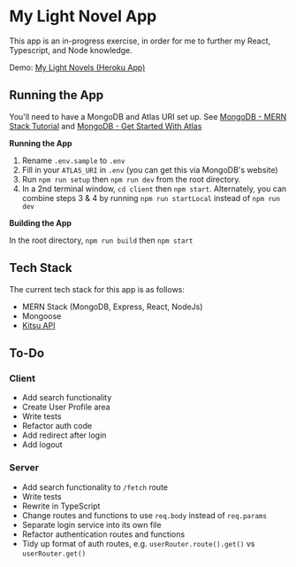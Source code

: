 # My Light Novel App

This app is an in-progress exercise, in order for me to further my React, Typescript, and Node knowledge.

Demo: [My Light Novels (Heroku App)](https://my-light-novels.herokuapp.com/)

## Running the App

You'll need to have a MongoDB and Atlas URI set up. See [MongoDB - MERN Stack Tutorial](https://www.mongodb.com/languages/mern-stack-tutorial) and [MongoDB - Get Started With Atlas](https://docs.atlas.mongodb.com/getting-started/)

**Running the App**

1. Rename `.env.sample` to `.env`
2. Fill in your `ATLAS_URI` in `.env` (you can get this via MongoDB's website)
3. Run `npm run setup` then `npm run dev` from the root directory.
4. In a 2nd terminal window, `cd client` then `npm start`. Alternately, you can combine steps 3 & 4 by running `npm run startLocal` instead of `npm run dev`

**Building the App**

In the root directory, `npm run build` then `npm start`

## Tech Stack

The current tech stack for this app is as follows:

- MERN Stack (MongoDB, Express, React, NodeJs)
- Mongoose
- [Kitsu API](https://kitsu.docs.apiary.io/)

## To-Do

### Client

- Add search functionality
- Create User Profile area
- Write tests
- Refactor auth code
- Add redirect after login
- Add logout

### Server

- Add search functionality to `/fetch` route
- Write tests
- Rewrite in TypeScript
- Change routes and functions to use `req.body` instead of `req.params`
- Separate login service into its own file
- Refactor authentication routes and functions
- Tidy up format of auth routes, e.g. `userRouter.route().get()` vs `userRouter.get()`
